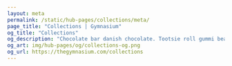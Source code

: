 ```yaml
---
layout: meta
permalink: /static/hub-pages/collections/meta/
page_title: "Collections | Gymnasium"
og_title: "Collections"
og_description: "Chocolate bar danish chocolate. Tootsie roll gummi bears tiramisu halvah."
og_art: img/hub-pages/og/collections-og.png
og_url: https://thegymnasium.com/collections
---
```

